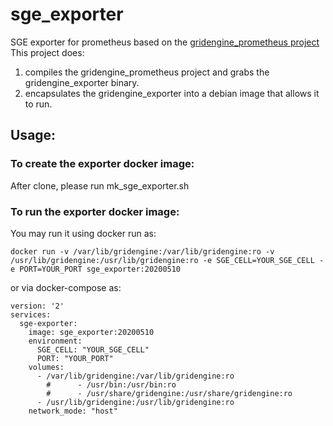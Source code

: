 # sge_exporter
SGE exporter for prometheus based on the [gridengine_prometheus project](https://github.com/metrumresearchgroup/gridengine_prometheus)
This project does:
  1. compiles the gridengine_prometheus project and grabs the gridengine_exporter binary.
  2. encapsulates the gridengine_exporter into a debian image that allows it to run.
  
## Usage:
### To create the exporter docker image:
After clone, please run mk_sge_exporter.sh

### To run the exporter docker image:
You may run it using docker run as:
```
docker run -v /var/lib/gridengine:/var/lib/gridengine:ro -v /usr/lib/gridengine:/usr/lib/gridengine:ro -e SGE_CELL=YOUR_SGE_CELL -e PORT=YOUR_PORT sge_exporter:20200510
```

or via docker-compose as:
```docker-compose
version: '2'
services:
  sge-exporter:
    image: sge_exporter:20200510
    environment:
      SGE_CELL: "YOUR_SGE_CELL"
      PORT: "YOUR_PORT"
    volumes:
      - /var/lib/gridengine:/var/lib/gridengine:ro
        #      - /usr/bin:/usr/bin:ro
        #      - /usr/share/gridengine:/usr/share/gridengine:ro
      - /usr/lib/gridengine:/usr/lib/gridengine:ro
    network_mode: "host"
```

